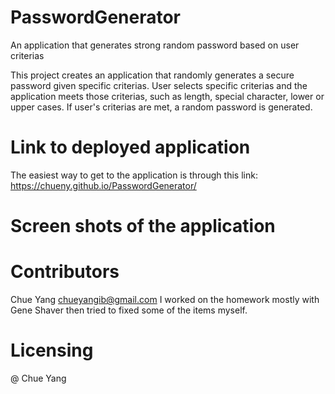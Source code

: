 # PasswordGenerator
An application that generates strong random password based on user criterias

This project creates an application that randomly generates a secure password given specific criterias.  User selects specific criterias  and the application meets those criterias, such as length, special character, lower or upper cases. If user's criterias are met, a random password is generated.

# Link to deployed application
The easiest way to get to the application is through this link: https://chueny.github.io/PasswordGenerator/

# Screen shots of the application 


# Contributors
Chue Yang 
chueyangib@gmail.com
I worked on the homework mostly with Gene Shaver then tried to fixed some of the items myself. 


# Licensing 
@ Chue Yang
